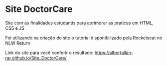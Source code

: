 # Site DoctorCare

Site com as finalidades estudantis para aprimorar as praticas em HTML, CSS e JS

Foi utilizando na criação do site o tutorial disponibilizado pela Rocketseat no NLW Return

Link do site para você conferir o resultado:
https://albertallan-rar.github.io/Site_DoctorCare/

